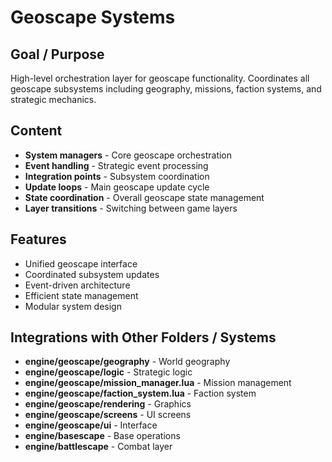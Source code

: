 # Geoscape Systems

## Goal / Purpose
High-level orchestration layer for geoscape functionality. Coordinates all geoscape subsystems including geography, missions, faction systems, and strategic mechanics.

## Content
- **System managers** - Core geoscape orchestration
- **Event handling** - Strategic event processing
- **Integration points** - Subsystem coordination
- **Update loops** - Main geoscape update cycle
- **State coordination** - Overall geoscape state management
- **Layer transitions** - Switching between game layers

## Features
- Unified geoscape interface
- Coordinated subsystem updates
- Event-driven architecture
- Efficient state management
- Modular system design

## Integrations with Other Folders / Systems
- **engine/geoscape/geography** - World geography
- **engine/geoscape/logic** - Strategic logic
- **engine/geoscape/mission_manager.lua** - Mission management
- **engine/geoscape/faction_system.lua** - Faction system
- **engine/geoscape/rendering** - Graphics
- **engine/geoscape/screens** - UI screens
- **engine/geoscape/ui** - Interface
- **engine/basescape** - Base operations
- **engine/battlescape** - Combat layer
